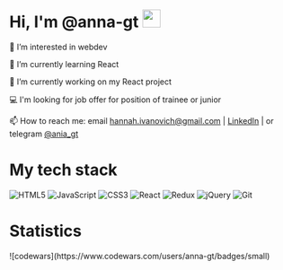 <h1> Hi, I'm @anna-gt
<img src="https://github.com/blackcater/blackcater/raw/main/images/Hi.gif" height="32"/></h1>

<p>👀 I’m interested in webdev</p>
<p>🌱 I’m currently learning React</p>
<p>🔭 I’m currently working on my React project</p>
<p>💻 I'm looking for job offer for position of trainee or junior</p>
<p>
  📫 How to reach me: 
  email <a href="hannah.ivanovich@gmail.com" target=_blank>hannah.ivanovich@gmail.com</a> 
  | <a href="https://www.linkedin.com/in/anna-hetsman-b3a441269/" target=_blank>LinkedIn</a> 
  | or telegram <a href="https://t.me/ania_gt" target=_blank>@ania_gt</a>
</p>

<h1>My tech stack</h1>

![HTML5](https://img.shields.io/badge/html5-%23E34F26.svg?style=for-the-badge&logo=html5&logoColor=white)
![JavaScript](https://img.shields.io/badge/javascript-%23323330.svg?style=for-the-badge&logo=javascript&logoColor=%23F7DF1E)
![CSS3](https://img.shields.io/badge/css3-%231572B6.svg?style=for-the-badge&logo=css3&logoColor=white)
![React](https://img.shields.io/badge/react-%2320232a.svg?style=for-the-badge&logo=react&logoColor=%2361DAFB)
![Redux](https://img.shields.io/badge/redux-%23593d88.svg?style=for-the-badge&logo=redux&logoColor=white)
![jQuery](https://img.shields.io/badge/jquery-%230769AD.svg?style=for-the-badge&logo=jquery&logoColor=white)
![Git](https://img.shields.io/badge/git-%23F05033.svg?style=for-the-badge&logo=git&logoColor=white)

<h1>Statistics</h1>
![codewars](https://www.codewars.com/users/anna-gt/badges/small)
